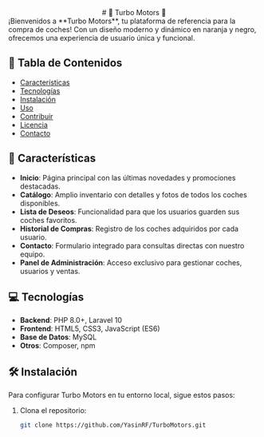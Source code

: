 <div style="text-align: center">
    # 🚗 Turbo Motors 🚗
</div>
¡Bienvenidos a **Turbo Motors**, tu plataforma de referencia para la compra de coches! Con un diseño moderno y dinámico en naranja y negro, ofrecemos una experiencia de usuario única y funcional.

## 📜 Tabla de Contenidos

- [Características](#características)
- [Tecnologías](#tecnologías)
- [Instalación](#instalación)
- [Uso](#uso)
- [Contribuir](#contribuir)
- [Licencia](#licencia)
- [Contacto](#contacto)

## 🚀 Características

- **Inicio**: Página principal con las últimas novedades y promociones destacadas.
- **Catálogo**: Amplio inventario con detalles y fotos de todos los coches disponibles.
- **Lista de Deseos**: Funcionalidad para que los usuarios guarden sus coches favoritos.
- **Historial de Compras**: Registro de los coches adquiridos por cada usuario.
- **Contacto**: Formulario integrado para consultas directas con nuestro equipo.
- **Panel de Administración**: Acceso exclusivo para gestionar coches, usuarios y ventas.

## 💻 Tecnologías

- **Backend**: PHP 8.0+, Laravel 10
- **Frontend**: HTML5, CSS3, JavaScript (ES6)
- **Base de Datos**: MySQL
- **Otros**: Composer, npm

## 🛠️ Instalación

Para configurar Turbo Motors en tu entorno local, sigue estos pasos:

1. Clona el repositorio:
   ```bash
   git clone https://github.com/YasinRF/TurboMotors.git
